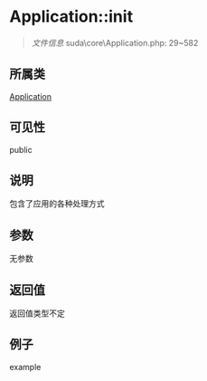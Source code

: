 # Application::init

> *文件信息* suda\core\Application.php: 29~582
## 所属类 

[Application](../Application.md)

## 可见性

  public  
## 说明


包含了应用的各种处理方式

## 参数

无参数

## 返回值
返回值类型不定

## 例子

example